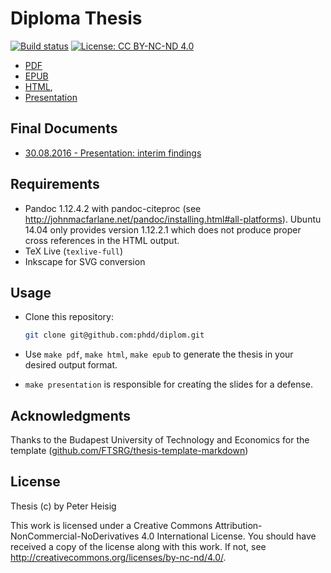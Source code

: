 # Diploma Thesis

[![Build status](https://travis-ci.org/phdd/diplom.svg?branch=master)](https://travis-ci.org/phdd/diplom) [![License: CC BY-NC-ND 4.0](https://img.shields.io/badge/License-CC%20BY--NC--ND%204.0-lightgrey.svg)](http://creativecommons.org/licenses/by-nc-nd/4.0/)

* [PDF](https://phdd.github.io/diplom/thesis.pdf)
* [EPUB](https://phdd.github.io/diplom/thesis.epub)
* [HTML](https://phdd.github.io/diplom),
* [Presentation](http://phdd.github.io/diplom/presentation.html)

## Final Documents

* [30.08.2016 - Presentation: interim findings](https://github.com/phdd/diplom/raw/master/Peter%20Heisig%20-%20Abstraktion%20verteilter%20Produktionssysteme%20in%20CPPS%20-%20Zwischenpr%C3%A4sentation%20Diplomarbeit.pdf)

## Requirements

* Pandoc 1.12.4.2 with pandoc-citeproc (see http://johnmacfarlane.net/pandoc/installing.html#all-platforms). Ubuntu 14.04 only provides version 1.12.2.1 which does not produce proper cross references in the HTML output.
* TeX Live (`texlive-full`)
* Inkscape for SVG conversion

## Usage

* Clone this repository:
  ```bash
  git clone git@github.com:phdd/diplom.git
  ```
  
* Use `make pdf`, `make html`, `make epub` to generate the thesis in your desired output format. 
* `make presentation` is responsible for creatíng the slides for a defense.

## Acknowledgments

Thanks to the Budapest University of Technology and Economics for the template ([github.com/FTSRG/thesis-template-markdown](https://github.com/FTSRG/thesis-template-markdown))

## License

Thesis (c) by Peter Heisig

This work is licensed under a Creative Commons Attribution-NonCommercial-NoDerivatives 4.0 International License.
You should have received a copy of the license along with this work. If not, see <http://creativecommons.org/licenses/by-nc-nd/4.0/>.
